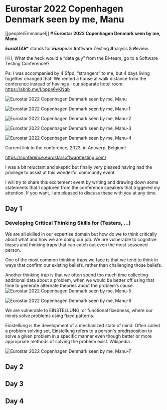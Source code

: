 # Eurostar 2022 Copenhagen Denmark seen by me, Manu

[[people/Emmanuel]]
**# Eurostar 2022 Copenhagen Denmark seen by me, Manu**

***EuroSTAR**** stands for ***Euro***pean ***S***oftware ***T***esting ***A***nalysis & ***R***eview.

Hi !,
What the heck would a “data guy” from the BI-team, go to a Software Testing Conference!?


Ps: I was accompanied by 4 Sfpd, “strangers” to me, but 4 days living together changed that! We rented a house at walk distance from the conference instead of having all our separate hotel room. https://abnb.me/Lbppe6yKNqb

![Eurostar 2022 Copenhagen Denmark seen by me, Manu](images/Eurostar%202022%20Copenhagen%20Denmark%20seen%20by%20me,%20Manu.jpeg)

![Eurostar 2022 Copenhagen Denmark seen by me, Manu-1](images/Eurostar%202022%20Copenhagen%20Denmark%20seen%20by%20me,%20Manu-1.jpeg)

![Eurostar 2022 Copenhagen Denmark seen by me, Manu-2](images/Eurostar%202022%20Copenhagen%20Denmark%20seen%20by%20me,%20Manu-2.jpeg)

![Eurostar 2022 Copenhagen Denmark seen by me, Manu-3](images/Eurostar%202022%20Copenhagen%20Denmark%20seen%20by%20me,%20Manu-3.jpeg)

![Eurostar 2022 Copenhagen Denmark seen by me, Manu-4](images/Eurostar%202022%20Copenhagen%20Denmark%20seen%20by%20me,%20Manu-4.jpeg)

Current link to the conference, 2023, in Antwerp, Belgium!

https://conference.eurostarsoftwaretesting.com/

I was a bit reluctant and skeptic but finally very pleased having had the privilege to assist at this wonderful community event.

I will try to share this excitement event by writing and drawing down some statements that I captured from the conference speakers that triggered my attention.
If you want, I am pleased to discuss these with you at any time.

## Day 1

### **Developing Critical Thinking Skills for (Testers, …)**
We are all skilled in our expertise domain 
but how do we to think critically about what and how we are doing our job. We are vulnerable to cognitive biases and thinking traps that can catch out even the most seasoned person.

One of the most common thinking traps we face is that we tend to think in ways that confirm our existing beliefs, rather than challenging those beliefs.

Another thinking trap is that we often spend too much time collecting additional data about a problem, when we would be better off using that time to generate alternate theories about the problem’s cause.
![Eurostar 2022 Copenhagen Denmark seen by me, Manu-5](images/Eurostar%202022%20Copenhagen%20Denmark%20seen%20by%20me,%20Manu-5.jpeg)

![Eurostar 2022 Copenhagen Denmark seen by me, Manu-6](images/Eurostar%202022%20Copenhagen%20Denmark%20seen%20by%20me,%20Manu-6.jpeg)

We are vulnerable to EINSTELLUNG, or functional fixedness, where our minds solve problems using fixed patterns.

Einstellung is the development of a mechanized state of mind. Often called a problem solving set, Einstellung refers to a person's predisposition to solve a given problem in a specific manner even though better or more appropriate methods of solving the problem exist. Wikipedia

![Eurostar 2022 Copenhagen Denmark seen by me, Manu-7](images/Eurostar%202022%20Copenhagen%20Denmark%20seen%20by%20me,%20Manu-7.jpeg)

## Day 2

## Day 3

## Day 4

